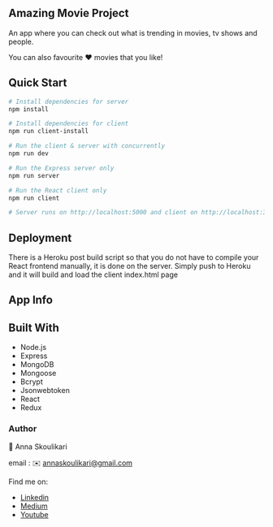 ## Amazing Movie Project

An app where you can check out what is trending in movies, tv shows and people.

You can also favourite :heart: movies that you like!

## Quick Start

```bash
# Install dependencies for server
npm install

# Install dependencies for client
npm run client-install

# Run the client & server with concurrently
npm run dev

# Run the Express server only
npm run server

# Run the React client only
npm run client

# Server runs on http://localhost:5000 and client on http://localhost:3000
```

## Deployment

There is a Heroku post build script so that you do not have to compile your React frontend manually, it is done on the server. Simply push to Heroku and it will build and load the client index.html page

## App Info

## Built With

- Node.js
- Express
- MongoDB
- Mongoose
- Bcrypt
- Jsonwebtoken
- React
- Redux

### Author

:raising_hand: Anna Skoulikari

email : :envelope: annaskoulikari@gmail.com

Find me on:

- [Linkedin](https://www.linkedin.com/in/annaskoulikari/ "Linkedin")
- [Medium](https://medium.com/anna-skoulikari "Medium")
- [Youtube](https://www.youtube.com/channel/UCa6kP6qEgN6VL1lraEiybmw "Youtube")
